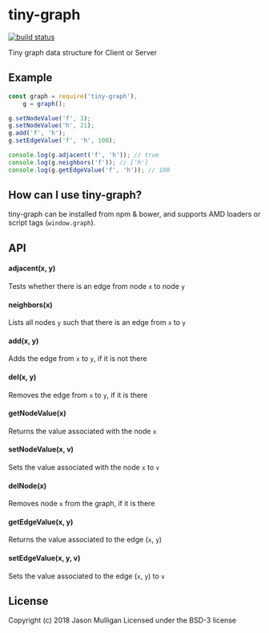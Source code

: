 # tiny-graph

[![build status](https://secure.travis-ci.org/avoidwork/tiny-graph.svg)](http://travis-ci.org/avoidwork/tiny-graph)

Tiny graph data structure for Client or Server

## Example
```javascript
const graph = require('tiny-graph'),
    g = graph();

g.setNodeValue('f', 3);
g.setNodeValue('h', 21);
g.add('f', 'h');
g.setEdgeValue('f', 'h', 100);

console.log(g.adjacent('f', 'h')); // true
console.log(g.neighbors('f')); // ['h']
console.log(g.getEdgeValue('f', 'h')); // 100
```

## How can I use tiny-graph?
tiny-graph can be installed from npm & bower, and supports AMD loaders or script tags (`window.graph`).

## API
#### adjacent(x, y)
Tests whether there is an edge from node `x` to node `y`

#### neighbors(x)
Lists all nodes `y` such that there is an edge from `x` to `y`

#### add(x, y)
Adds the edge from `x` to `y`, if it is not there

#### del(x, y)
Removes the edge from `x` to `y`, if it is there

#### getNodeValue(x)
Returns the value associated with the node `x`

#### setNodeValue(x, v)
Sets the value associated with the node `x` to `v`

#### delNode(x)
Removes node `x` from the graph, if it is there

#### getEdgeValue(x, y)
Returns the value associated to the edge (`x`, `y`)

#### setEdgeValue(x, y, v)
Sets the value associated to the edge (`x`, `y`) to `v`

## License
Copyright (c) 2018 Jason Mulligan
Licensed under the BSD-3 license
